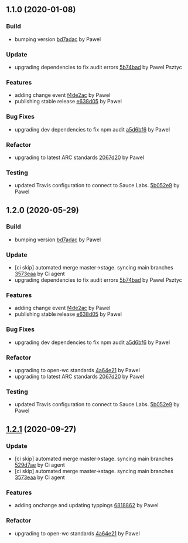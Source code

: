 <a name="1.1.0"></a>
## 1.1.0 (2020-01-08)

### Build

* bumping version [bd7adac](https://github.com/anypoint-web-components/anypoint-form-mixins/commit/bd7adac6424fd7fe80193cbebe95129b42cab66f) by Pawel


### Update

* upgrading dependencies to fix audit errors [5b74bad](https://github.com/anypoint-web-components/anypoint-form-mixins/commit/5b74bad81a341ca84bfdc8012a7bf337745e090b) by Pawel Psztyc


### Features

* adding change event [f4de2ac](https://github.com/anypoint-web-components/anypoint-form-mixins/commit/f4de2ac69bbbfad43199282d05f4514c213bc92e) by Pawel
* publishing stable release [e638d05](https://github.com/anypoint-web-components/anypoint-form-mixins/commit/e638d05cc6b2e6e2cccdaa5b196f982f498f5a59) by Pawel


### Bug Fixes

* upgrading dev dependencies to fix npm audit [a5d6bf6](https://github.com/anypoint-web-components/anypoint-form-mixins/commit/a5d6bf6bd8cce21c1fbd24e582824bc396a00c46) by Pawel


### Refactor

* upgrading to latest ARC standards [2067d20](https://github.com/anypoint-web-components/anypoint-form-mixins/commit/2067d200a775fa247e4f6d4cf5d1e91bc4d8f363) by Pawel


### Testing

* updated Travis configuration to connect to Sauce Labs. [5b052e9](https://github.com/anypoint-web-components/anypoint-form-mixins/commit/5b052e9354379c18fe26efd575eb824cf844d2b7) by Pawel


<a name="1.2.0"></a>
## 1.2.0 (2020-05-29)

### Build

* bumping version [bd7adac](https://github.com/anypoint-web-components/anypoint-form-mixins/commit/bd7adac6424fd7fe80193cbebe95129b42cab66f) by Pawel


### Update

* [ci skip] automated merge master->stage. syncing main branches [3573eaa](https://github.com/anypoint-web-components/anypoint-form-mixins/commit/3573eaa1a0ab112f72bc91a7690014206fa5f7b2) by Ci agent
* upgrading dependencies to fix audit errors [5b74bad](https://github.com/anypoint-web-components/anypoint-form-mixins/commit/5b74bad81a341ca84bfdc8012a7bf337745e090b) by Pawel Psztyc


### Features

* adding change event [f4de2ac](https://github.com/anypoint-web-components/anypoint-form-mixins/commit/f4de2ac69bbbfad43199282d05f4514c213bc92e) by Pawel
* publishing stable release [e638d05](https://github.com/anypoint-web-components/anypoint-form-mixins/commit/e638d05cc6b2e6e2cccdaa5b196f982f498f5a59) by Pawel


### Bug Fixes

* upgrading dev dependencies to fix npm audit [a5d6bf6](https://github.com/anypoint-web-components/anypoint-form-mixins/commit/a5d6bf6bd8cce21c1fbd24e582824bc396a00c46) by Pawel


### Refactor

* upgrading to open-wc standards [4a64e21](https://github.com/anypoint-web-components/anypoint-form-mixins/commit/4a64e2101d22a121422c4d7465fcdf95be027fcc) by Pawel
* upgrading to latest ARC standards [2067d20](https://github.com/anypoint-web-components/anypoint-form-mixins/commit/2067d200a775fa247e4f6d4cf5d1e91bc4d8f363) by Pawel


### Testing

* updated Travis configuration to connect to Sauce Labs. [5b052e9](https://github.com/anypoint-web-components/anypoint-form-mixins/commit/5b052e9354379c18fe26efd575eb824cf844d2b7) by Pawel


<a name="1.2.1"></a>
## [1.2.1](https://github.com/anypoint-web-components/anypoint-form-mixins/compare/1.1.0...1.2.1) (2020-09-27)

### Update

* [ci skip] automated merge master->stage. syncing main branches [529d7ae](https://github.com/anypoint-web-components/anypoint-form-mixins/commit/529d7ae8a41531967d3959ec65b10077554b8416) by Ci agent
* [ci skip] automated merge master->stage. syncing main branches [3573eaa](https://github.com/anypoint-web-components/anypoint-form-mixins/commit/3573eaa1a0ab112f72bc91a7690014206fa5f7b2) by Ci agent


### Features

* adding onchange and updating typpings [6818862](https://github.com/anypoint-web-components/anypoint-form-mixins/commit/6818862d7ed65b633103b002a7acf3aa8c953eb9) by Pawel


### Refactor

* upgrading to open-wc standards [4a64e21](https://github.com/anypoint-web-components/anypoint-form-mixins/commit/4a64e2101d22a121422c4d7465fcdf95be027fcc) by Pawel


